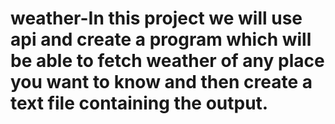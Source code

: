 # weather-In this project we will use api and create a program which will be able to fetch weather of any place you want to know and then create a text file containing the output.
